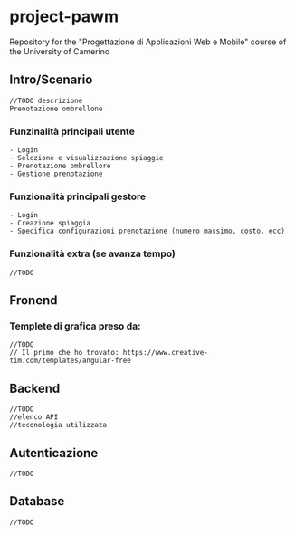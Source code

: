 # project-pawm
Repository for the "Progettazione di Applicazioni Web e Mobile" course of the University of Camerino

## Intro/Scenario
	//TODO descrizione
	Prenotazione ombrellone
### Funzinalità principali utente
	- Login
	- Selezione e visualizzazione spiaggie
	- Prenotazione ombrellore
	- Gestione prenotazione
### Funzionalità principali gestore
	- Login
	- Creazione spiaggia
	- Specifica configurazioni prenotazione (numero massimo, costo, ecc)
### Funzionalità extra (se avanza tempo)
	//TODO

## Fronend
### Templete di grafica preso da:
	//TODO
	// Il primo che ho trovato: https://www.creative-tim.com/templates/angular-free

## Backend
	//TODO
	//elenco API
	//teconologia utilizzata

## Autenticazione
	//TODO

## Database
	//TODO
